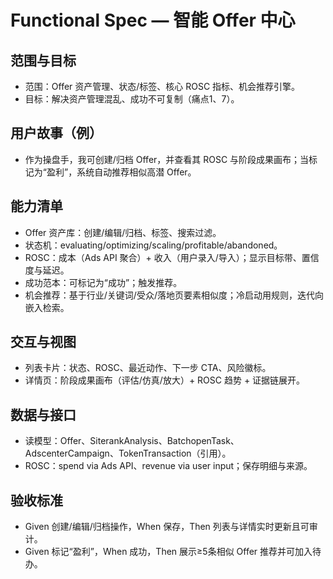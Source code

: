 # Functional Spec — 智能 Offer 中心

## 范围与目标
- 范围：Offer 资产管理、状态/标签、核心 ROSC 指标、机会推荐引擎。
- 目标：解决资产管理混乱、成功不可复制（痛点1、7）。

## 用户故事（例）
- 作为操盘手，我可创建/归档 Offer，并查看其 ROSC 与阶段成果画布；当标记为“盈利”，系统自动推荐相似高潜 Offer。

## 能力清单
- Offer 资产库：创建/编辑/归档、标签、搜索过滤。
- 状态机：evaluating/optimizing/scaling/profitable/abandoned。
- ROSC：成本（Ads API 聚合）+ 收入（用户录入/导入）；显示目标带、置信度与延迟。
- 成功范本：可标记为“成功”；触发推荐。
- 机会推荐：基于行业/关键词/受众/落地页要素相似度；冷启动用规则，迭代向嵌入检索。

## 交互与视图
- 列表卡片：状态、ROSC、最近动作、下一步 CTA、风险徽标。
- 详情页：阶段成果画布（评估/仿真/放大）+ ROSC 趋势 + 证据链展开。

## 数据与接口
- 读模型：Offer、SiterankAnalysis、BatchopenTask、AdscenterCampaign、TokenTransaction（引用）。
- ROSC：spend via Ads API、revenue via user input；保存明细与来源。

## 验收标准
- Given 创建/编辑/归档操作，When 保存，Then 列表与详情实时更新且可审计。
- Given 标记“盈利”，When 成功，Then 展示≥5条相似 Offer 推荐并可加入待办。
